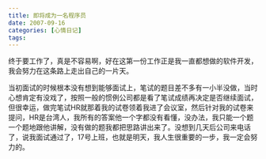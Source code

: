 ```yaml
---
title: 即将成为一名程序员
date: 2007-09-16
categories: [心情日记]
tags:
---
```


终于要工作了，真是不容易啊，好在这第一份工作正是我一直都想做的软件开发，我会努力在这条路上走出自己的一片天。
<!--more-->
当初面试的时候根本没有想到能够面试上，笔试的题目差不多有一小半没做，当时心想肯定有没戏了，按照一般的惯例公司都是看了笔试成绩再决定是否继续面试，但很幸运，做完笔试HR就那着我的试卷领着我进了会议室，然后针对我的试卷来提问，HR是台湾人，我所有的答案他一个字都没有看懂，没办法，我只能一个题一个题地跟他讲解，没有做的题我都把思路讲出来了。没想到几天后公司来电话了，说我面试通过了，17号上班，也就是明天，我人生很重要的一步，我一定会努力的。

